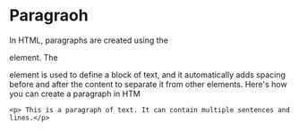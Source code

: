 # Paragraoh

In HTML, paragraphs are created using the <p> element. The <p> element is used to define a block of text, and it automatically adds spacing before and after the content to separate it from other elements. Here's how you can create a paragraph in HTM

```
<p> This is a paragraph of text. It can contain multiple sentences and lines.</p>
```
